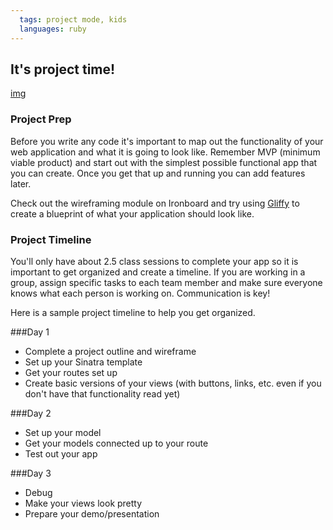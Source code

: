 ```yaml
---
  tags: project mode, kids
  languages: ruby
---
```


## It's project time!

[img](http://media2.giphy.com/media/KAPxSlQIY5MM8/200.gif)

### Project Prep

Before you write any code it's important to map out the functionality of your web application and what it is going to look like. Remember MVP (minimum viable product) and start out with the simplest possible functional app that you can create. Once you get that up and running you can add features later. 

Check out the wireframing module on Ironboard and try using [Gliffy](http://www.gliffy.com/) to create a blueprint of what your application should look like.

### Project Timeline

You'll only have about 2.5 class sessions to complete your app so it is important to get organized and create a timeline. If you are working in a group, assign specific tasks to each team member and make sure everyone knows what each person is working on. Communication is key! 

Here is a sample project timeline to help you get organized. 

###Day 1
+ Complete a project outline and wireframe
+ Set up your Sinatra template
+ Get your routes set up
+ Create basic versions of your views (with buttons, links, etc. even if you don't have that functionality read yet) 

###Day 2
+ Set up your model
+ Get your models connected up to your route
+ Test out your app

###Day 3
+ Debug
+ Make your views look pretty
+ Prepare your demo/presentation
